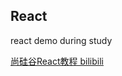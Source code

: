 ## React 

react demo during study

[尚硅谷React教程 bilibili](https://www.bilibili.com/video/BV1wy4y1D7JT/?spm_id_from=333.337.search-card.all.click&vd_source=9b49677a34102f372b935345f5333a77) 

